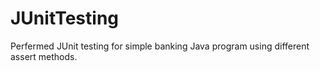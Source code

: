 # JUnitTesting

Perfermed JUnit testing for simple banking Java program using different assert methods.
